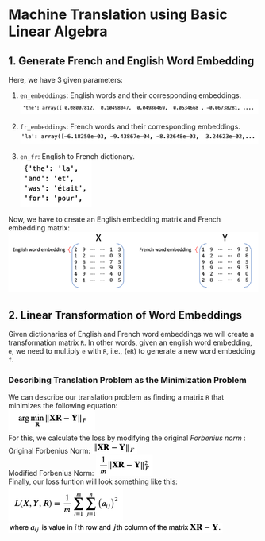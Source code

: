 # Machine Translation using Basic Linear Algebra

## 1. Generate French and English Word Embedding

Here, we have 3 given parameters:
1. `en_embeddings`: English words and their corresponding embeddings.<br>
  <img src="./images/en_embeddings.png"></img>

2. `fr_embeddings`: French words and their corresponding embeddings.<br>
  <img src="./images/fr_embedding.png"></img>
 
3. `en_fr`: English to French dictionary.<br>
  <img src="./images/en_fr_train.png"></img>

Now, we have to create an English embedding matrix and French embedding matrix:<br>
  <img src="./images/en_fr_embeddings.png"></img><br>

## 2. Linear Transformation of Word Embeddings
Given dictionaries of English and French word embeddings we will create a transformation matrix `R`. In other words, given an english word embedding, `e`, we need to multiply `e` with `R`, i.e., (`eR`) to generate a new word embedding `f`.

### Describing Translation Problem as the Minimization Problem
We can describe our translation problem as finding a matrix `R` that minimizes the following equation:<br> 
<img src="./images/translation_problem.png"></img><br>
For this, we calculate the loss by modifying the original *Forbenius norm* :<br>
Original Forbenius Norm: <img src="./images/original_forbenius_norm.png"></img><br>
Modified Forbenius Norm: <img src="./images/modified_forbenius_norm.png"></img><br>
Finally, our loss funtion will look something like this:<br>
<img src="./images/final_loss_function.png"></img><br>
<img src="./images/description.png"></img>




